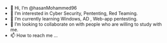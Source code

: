 <!---
- 👋 Hi, I’m @hasanMohammed96
- 👀 I’m interested in ...
- 🌱 I’m currently learning ...
- 💞️ I’m looking to collaborate on ...
- 📫 How to reach me ...
--->
<!---
hasanMohammed96/hasanMohammed96 is a ✨ special ✨ repository because its `README.md` (this file) appears on your GitHub profile.
You can click the Preview link to take a look at your changes.
--->

- 👋 Hi, I’m @hasanMohammed96
- 👀 I’m interested in Cyber Security, Pententing, Red Teaming.
- 🌱 I’m currently learning  Windows, AD , Web-app pentesting.
- 💞️ I’m looking to collaborate on with people who are willing to study with me.
- 📫 How to reach me ... <!---- at discord as **id**......... --->

<!---
hasanMohammed96/hasanMohammed96 is a ✨ special ✨ repository because its `README.md` (this file) appears on your GitHub profile.
You can click the Preview link to take a look at your changes.
--->

